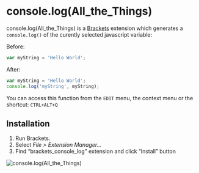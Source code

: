 # console.log(All_the_Things)

console.log(All_the_Things) is a [Brackets](https://github.com/adobe/brackets) extension which generates a `console.log()` of the curently selected javascript variable:

Before:

```javascript
var myString = 'Hello World';
```

After:

```javascript
var myString = 'Hello World';
console.log('myString', myString);
```
You can access this function from the `EDIT` menu, the context menu or the shortcut: `CTRL+ALT+Q`

## Installation ##

1. Run Brackets.
2. Select _File > Extension Manager..._
3. Find “brackets_console_log” extension and click “Install” button

![console.log(All_the_Things)](https://cdn.meme.am/cache/instances/folder566/500x/75962566.jpg)

